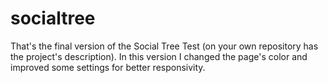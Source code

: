 # socialtree
That's the final version of the Social Tree Test (on your own repository has the project's description). In this version I changed the page's color and improved some settings for better responsivity.

